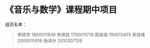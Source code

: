 # 《音乐与数学》课程期中项目

组员名单：
> 李硕学 1800011839
> 李炳其 1700011718
> 周裕涵 190012455
> 宋佳峰 2000015916
> 杨泽升 2010307126
